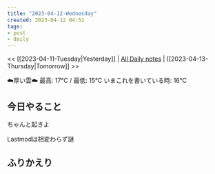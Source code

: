 ```yaml
---
title: "2023-04-12-Wednesday"
created: 2023-04-12 04:51
tags:
- post
- daily
---
```


<< [[2023-04-11-Tuesday|Yesterday]] | [All Daily notes](/tags/daily) | [[2023-04-13-Thursday|Tomorrow]] >>

☁️厚い雲☁️
最高: 17℃ / 最低: 15℃
いまこれを書いている時: 16℃

## 今日やること

ちゃんと起きよ

Lastmodは相変わらず謎

## ふりかえり